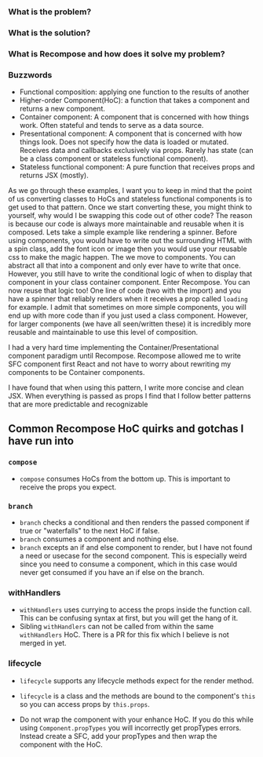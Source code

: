 ### What is the problem?

### What is the solution?

### What is Recompose and how does it solve my problem?

### Buzzwords
- Functional composition: applying one function to the results of another
- Higher-order Component(HoC): a function that takes a component and returns a new component.
- Container component: A component that is concerned with how things work. Often stateful and tends to serve as a data source.
- Presentational component: A component that is concerned with how things look. Does not specify how the data is loaded or mutated. Receives data and callbacks exclusively via props. Rarely has state (can be a class component or stateless functional component).
- Stateless functional component: A pure function that receives props and returns JSX (mostly).


As we go through these examples, I want you to keep in mind that the point of us converting classes to HoCs and stateless functional components is to get used to that pattern.
Once we start converting these, you might think to yourself, why would I be swapping this code out of other code? The reason is because our code is always more maintainable and reusable when it is composed.
Lets take a simple example like rendering a spinner. Before using components, you would have to write out the surrounding HTML with a spin class, add the font icon or image then you would use your reusable css to make the magic happen.
The we move to components. You can abstract all that into a component and only ever have to write that once. However, you still have to write the conditional logic of when to display that component in your class container component.
Enter Recompose. You can now reuse that logic too! One line of code (two with the import) and you have a spinner that reliably renders when it receives a prop called `loading` for example.
I admit that sometimes on more simple components, you will end up with more code than if you just used a class component. However, for larger components (we have all seen/written these) it is incredibly more reusable and maintainable to use this level of composition.


I had a very hard time implementing the Container/Presentational component paradigm until Recompose. Recompose allowed me to write SFC component first React and not have to worry about rewriting my components to be Container components.


<!-- Reword -->
I have found that when using this pattern, I write more concise and clean JSX. When everything is passed as props I find that I follow better patterns that are more predictable and recognizable

## Common Recompose HoC quirks and gotchas I have run into
### `compose`
- `compose` consumes HoCs from the bottom up. This is important to receive the props you expect.

### `branch`
- `branch` checks a conditional and then renders the passed component if true or "waterfalls" to the next HoC if false.
- `branch` consumes a component and nothing else.
- `branch` excepts an if and else component to render, but I have not found a need or usecase for the second component. This is especially weird since you need to consume a component, which in this case would never get consumed if you have an if else on the branch.

### withHandlers
- `withHandlers` uses currying to access the props inside the function call. This can be confusing syntax at first, but you will get the hang of it.
- Sibling `withHandlers` can not be called from within the same `withHandlers` HoC. There is a PR for this fix which I believe is not merged in yet.

### lifecycle
- `lifecycle` supports any lifecycle methods expect for the render method.
- `lifecycle` is a class and the methods are bound to the component's `this` so you can access props by `this.props`.

- Do not wrap the component with your enhance HoC. If you do this while using `Component.propTypes` you will incorrectly get propTypes errors. Instead create a SFC, add your propTypes and then wrap the component with the HoC.
